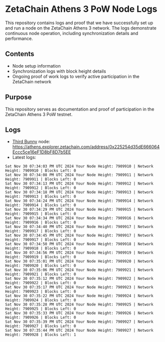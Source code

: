 # ZetaChain Athens 3 PoW Node Logs
This repository contains logs and proof that we have successfully set up and run a node on the ZetaChain Athens 3 network. The logs demonstrate continuous node operation, including synchronization details and performance.

## Contents
- Node setup information
- Synchronization logs with block height details
- Ongoing proof of work logs to verify active participation in the ZetaChain network

## Purpose
This repository serves as documentation and proof of participation in the ZetaChain Athens 3 PoW testnet.

## Logs

- [Third Bunny](https://thirdbunny.xyz/) node: https://athens.explorer.zetachain.com/address/0x225254d35dE666064Eccc5ce16eF1D8bF8D7b5EE
- Latest logs:
```
Sat Nov 30 07:34:03 PM UTC 2024 Your Node Height: 7909910 | Network Height: 7909910 | Blocks Left: 0
Sat Nov 30 07:34:08 PM UTC 2024 Your Node Height: 7909911 | Network Height: 7909911 | Blocks Left: 0
Sat Nov 30 07:34:13 PM UTC 2024 Your Node Height: 7909912 | Network Height: 7909912 | Blocks Left: 0
Sat Nov 30 07:34:18 PM UTC 2024 Your Node Height: 7909913 | Network Height: 7909913 | Blocks Left: 0
Sat Nov 30 07:34:24 PM UTC 2024 Your Node Height: 7909914 | Network Height: 7909914 | Blocks Left: 0
Sat Nov 30 07:34:29 PM UTC 2024 Your Node Height: 7909915 | Network Height: 7909915 | Blocks Left: 0
Sat Nov 30 07:34:34 PM UTC 2024 Your Node Height: 7909916 | Network Height: 7909916 | Blocks Left: 0
Sat Nov 30 07:34:40 PM UTC 2024 Your Node Height: 7909917 | Network Height: 7909917 | Blocks Left: 0
Sat Nov 30 07:34:45 PM UTC 2024 Your Node Height: 7909917 | Network Height: 7909917 | Blocks Left: 0
Sat Nov 30 07:34:50 PM UTC 2024 Your Node Height: 7909918 | Network Height: 7909918 | Blocks Left: 0
Sat Nov 30 07:34:56 PM UTC 2024 Your Node Height: 7909919 | Network Height: 7909919 | Blocks Left: 0
Sat Nov 30 07:35:01 PM UTC 2024 Your Node Height: 7909920 | Network Height: 7909920 | Blocks Left: 0
Sat Nov 30 07:35:06 PM UTC 2024 Your Node Height: 7909921 | Network Height: 7909921 | Blocks Left: 0
Sat Nov 30 07:35:12 PM UTC 2024 Your Node Height: 7909922 | Network Height: 7909922 | Blocks Left: 0
Sat Nov 30 07:35:17 PM UTC 2024 Your Node Height: 7909923 | Network Height: 7909923 | Blocks Left: 0
Sat Nov 30 07:35:22 PM UTC 2024 Your Node Height: 7909924 | Network Height: 7909924 | Blocks Left: 0
Sat Nov 30 07:35:28 PM UTC 2024 Your Node Height: 7909925 | Network Height: 7909925 | Blocks Left: 0
Sat Nov 30 07:35:33 PM UTC 2024 Your Node Height: 7909926 | Network Height: 7909926 | Blocks Left: 0
Sat Nov 30 07:35:39 PM UTC 2024 Your Node Height: 7909927 | Network Height: 7909927 | Blocks Left: 0
Sat Nov 30 07:35:44 PM UTC 2024 Your Node Height: 7909927 | Network Height: 7909928 | Blocks Left: 1
```
